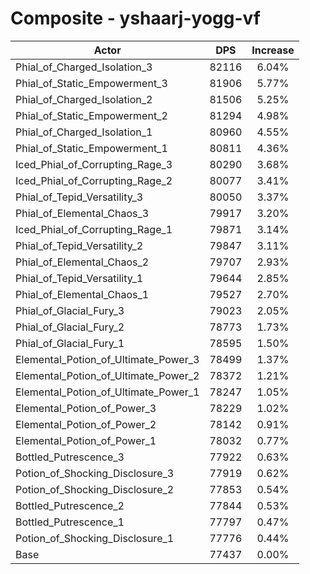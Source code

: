 # Composite - yshaarj-yogg-vf
| Actor | DPS | Increase |
|---|:---:|:---:|
|Phial_of_Charged_Isolation_3|82116|6.04%|
|Phial_of_Static_Empowerment_3|81906|5.77%|
|Phial_of_Charged_Isolation_2|81506|5.25%|
|Phial_of_Static_Empowerment_2|81294|4.98%|
|Phial_of_Charged_Isolation_1|80960|4.55%|
|Phial_of_Static_Empowerment_1|80811|4.36%|
|Iced_Phial_of_Corrupting_Rage_3|80290|3.68%|
|Iced_Phial_of_Corrupting_Rage_2|80077|3.41%|
|Phial_of_Tepid_Versatility_3|80050|3.37%|
|Phial_of_Elemental_Chaos_3|79917|3.20%|
|Iced_Phial_of_Corrupting_Rage_1|79871|3.14%|
|Phial_of_Tepid_Versatility_2|79847|3.11%|
|Phial_of_Elemental_Chaos_2|79707|2.93%|
|Phial_of_Tepid_Versatility_1|79644|2.85%|
|Phial_of_Elemental_Chaos_1|79527|2.70%|
|Phial_of_Glacial_Fury_3|79023|2.05%|
|Phial_of_Glacial_Fury_2|78773|1.73%|
|Phial_of_Glacial_Fury_1|78595|1.50%|
|Elemental_Potion_of_Ultimate_Power_3|78499|1.37%|
|Elemental_Potion_of_Ultimate_Power_2|78372|1.21%|
|Elemental_Potion_of_Ultimate_Power_1|78247|1.05%|
|Elemental_Potion_of_Power_3|78229|1.02%|
|Elemental_Potion_of_Power_2|78142|0.91%|
|Elemental_Potion_of_Power_1|78032|0.77%|
|Bottled_Putrescence_3|77922|0.63%|
|Potion_of_Shocking_Disclosure_3|77919|0.62%|
|Potion_of_Shocking_Disclosure_2|77853|0.54%|
|Bottled_Putrescence_2|77844|0.53%|
|Bottled_Putrescence_1|77797|0.47%|
|Potion_of_Shocking_Disclosure_1|77776|0.44%|
|Base|77437|0.00%|
